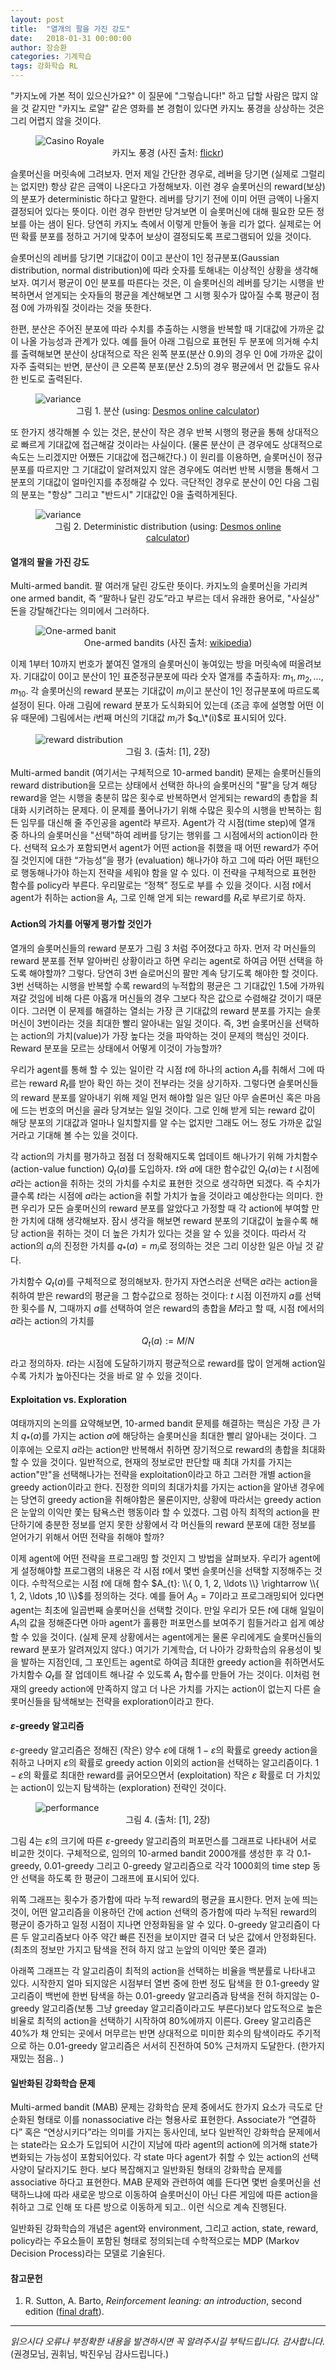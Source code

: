 ```yaml
---
layout: post
title:  "열개의 팔을 가진 강도"
date:   2018-01-31 00:00:00
author: 장승환
categories: 기계학습
tags: 강화학습 RL
---
```


"카지노에 가본 적이 있으신가요?" 이 질문에 "그렇습니다!" 하고 답할 사람은 많지 않을 것 같지만 "카지노 로얄"  같은 영화를 본 경험이 있다면 카지노 풍경을 상상하는 것은 그리 어렵지 않을 것이다. 

<figure>
<img src="/assets/pics/mab/casino.jpg" alt="Casino Royale">
<figcaption><center>카지노 풍경 (사진 출처: <a href="https://www.flickr.com/photos/prayitnophotography/4464000634">flickr</a>)</center>
</figcaption>
</figure>

슬롯머신을 머릿속에 그려보자. 먼저 제일 간단한 경우로, 레버을 당기면 (실제로 그럴리는 없지만) 항상 같은 금액이 나온다고 가정해보자. 이런 경우 슬롯머신의 reward(보상)의 분포가 deterministic 하다고 말한다. 레버를 당기기 전에 이미 어떤 금액이 나올지 결정되어 있다는 뜻이다. 이런 경우 한번만 당겨보면 이 슬롯머신에 대해 필요한 모든 정보를 아는 샘이 된다. 당연히 카지노 측에서 이렇게 만들어 놓을 리가 없다. 실제로는 어떤 확률 분포를 정하고 거기에 맞추어 보상이 결정되도록 프로그램되어 있을 것이다.

슬롯머신의 레버를 당기면  기대값이 0이고 분산이 1인 정규분포(Gaussian distribution, normal distribution)에 따라 숫자를 토해내는 이상적인 상황을 생각해보자. 여기서 평균이 0인 분포를 따른다는 것은, 이 슬롯머신의 레버를 당기는 시행을 반복하면서 얻게되는 숫자들의 평균을 계산해보면 그 시행 횟수가 많아질 수록 평균이 점점 0에 가까워질 것이라는 것을 뜻한다. 

한편, 분산은 주어진 분포에 따라 수치를 추출하는 시행을 반복할 때 기대값에 가까운 값이 나올 가능성과 관계가 있다. 예를 들어 아래 그림으로 표현된 두 분포에 의거해 수치를 출력해보면 분산이 상대적으로 작은 왼쪽 분포(분산 0.9)의 경우 인 0에 가까운 값이 자주 출력되는 반면, 분산이 큰 오른쪽 분포(분산 2.5)의 경우 평균에서 먼 값들도 유사한 빈도로 출력된다.

<figure>
<img src="/assets/pics/mab/var.png" alt="variance">
<figcaption><center>그림 1. 분산 (using: <a href="https://www.desmos.com/calculator/2kmx0enkkz">Desmos online calculator</a>)</center></figcaption>
</figure>

또 한가지 생각해볼 수 있는 것은, 분산이 작은 경우 반복 시행의 평균을 통해 상대적으로 빠르게 기대값에 접근해갈 것이라는 사실이다. (물론 분산이 큰 경우에도 상대적으로 속도는 느리겠지만 어쨌든 기대값에 접근해간다.) 이 원리를 이용하면, 슬롯머신이 정규분포를 따르지만 그 기대값이 알려져있지 않은 경우에도 여러번 반복 시행을 통해서 그 분포의 기대값이 얼마인지를 추정해갈 수 있다. 극단적인 경우로 분산이 0인 다음 그림의 분포는 "항상" 그리고 "반드시" 기대값인 0을 출력하게된다.

<figure>
<img src="/assets/pics/mab/deterministic.jpg" alt="variance">
<figcaption><center>그림 2. Deterministic distribution (using: <a href="https://www.desmos.com/calculator/2kmx0enkkz">Desmos online calculator</a>)</center></figcaption>
</figure>

#### 열개의 팔을 가진 강도

Multi-armed bandit. 팔 여러개 달린 강도란 뜻이다. 카지노의 슬롯머신을 가리켜 one armed bandit, 즉 “팔하나 달린 강도”라고 부르는 데서 유래한 용어로, "사실상" 돈을 강탈해간다는 의미에서 그러하다. 

<figure>
<img src="/assets/pics/mab/one-armed-bandit.jpg" alt="One-armed banit">
<figcaption><center>One-armed bandits (사진 출처: <a href="https://commons.wikimedia.org/wiki/File:One-Armed_Bandits_at_Stockmen%27s_Hotel,_Elko,_Nevada_(83581).jpg">wikipedia</a>)</center></figcaption>
</figure>

이제 1부터 10까지 번호가 붙여진 열개의 슬롯머신이 놓여있는 방을 머릿속에 떠올려보자. 기대값이 0이고 분산이 1인 표준정규분포에 따라 숫자 열개를 추출하자: $m_1, m_2, \ldots, m_{10}$. 각 슬롯머신의 reward 분포는 기대값이 $m_i$이고 분산이 1인 정규분포에 따르도록 설정이 된다. 아래 그림에 reward 분포가 도식화되어 있는데 (조금 후에 설명할 어떤 이유 때문에) 그림에서는 $i$번째 머신의 기대값 $m_i$가 $q_\*(i)$로 표시되어 있다.

<figure>
<img src="/assets/pics/mab/rew-dist.png" alt="reward distribution">
<figcaption><center>그림 3. (출처: [1], 2장)</center></figcaption>
</figure>

Multi-armed bandit (여기서는 구체적으로 10-armed bandit) 문제는 슬롯머신들의 reward distribution을 모르는 상태에서 선택한 하나의 슬롯머신의 "팔"을 당겨 해당 reward을 얻는 시행을 충분히 많은 횟수로 반복하면서 얻게되는 reward의 총합을 최대화 시키려하는 문제다. 이 문제를 풀어나가기 위해 수많은 횟수의 시행을 반복하는 힘든 임무를 대신해 줄 주인공을 agent라 부르자. Agent가 각 시점(time step)에 열개 중 하나의 슬롯머신을 "선택"하여 레버를 당기는 행위를 그 시점에서의  action이라 한다. 선택적 요소가 포함되면서 agent가 어떤 action을 취했을 때 어떤 reward가 주어질 것인지에 대한 “가능성”을 평가 (evaluation) 해나가야 하고 그에 따라 어떤 패턴으로 행동해나가야 하는지 전략을 세워야 함을 알 수 있다. 이 전략을 구체적으로 표현한 함수를 policy라 부른다. 우리말로는 “정책” 정도로 부를 수 있을 것이다. 시점 $t$에서 agent가 취하는 action을 $A_t$, 그로 인해 얻게 되는 reward를 $R_t$로 부르기로 하자. 

#### Action의 가치를 어떻게 평가할 것인가

열개의 슬롯머신들의 reward 분포가 그림 3 처럼 주어졌다고 하자. 먼저 각 머신들의 reward 분포를 전부 알아버린 상황이라고 하면 우리는 agent로 하여금 어떤 선택을 하도록 해야할까? 그렇다. 당연히 3번 슬로머신의 팔만 계속 당기도록 해야한 할 것이다. 3번 선택하는 시행을 반복할 수록 reward의 누적합의 평균은 그 기대값인 1.5에 가까워져갈 것임에 비해 다른 아홉개 머신들의 경우 그보다 작은 값으로 수렴해갈 것이기 때문이다. 그러면 이 문제를 해결하는 열쇠는 가장 큰 기대값의 reward 분포를 가지는 슬롯머신이 3번이라는 것을 최대한 빨리 알아내는 일일 것이다. 즉, 3번 슬롯머신을 선택하는 action의 가치(value)가 가장 높다는 것을 파악하는 것이 문제의 핵심인 것이다. Reward 분포을 모르는 상태에서 어떻게 이것이 가능할까?

우리가 agent를 통해 할 수 있는 일이란 각 시점 $t$에 하나의 action $A_t$를 취해서 그에 따르는 reward $R_t$를 받아 확인 하는 것이 전부라는 것을 상기하자. 그렇다면 슬롯머신들의 reward 분포를 알아내기 위해 제일 먼저 해야할 일은 일단 아무 슬론머신 혹은 마음에 드는 번호의 머신을 골라 당겨보는 일일 것이다. 그로 인해 받게 되는 reward 값이 해당 분포의 기대값과 얼마나 일치할지를 알 수는 없지만 그래도 어느 정도 가까운 값일 거라고 기대해 볼 수는 있을 것이다.

각 action의 가치를 평가하고 점점 더 정확해지도록 업데이트 해나가기 위해 가치함수(action-value function) $Q_t(a)$를 도입하자. $t$와 $a$에 대한 함수값인 $Q_t(a)$는 $t$ 시점에 $a$라는 action을 취하는 것의 가치를 수치로 표현한 것으로 생각하면 되겠다. 즉 수치가 클수록 $t$라는 시점에 $a$라는 action을 취할 가치가 높을 것이라고 예상한다는 의미다. 한편 우리가 모든 슬롯머신의 reward 분포를 알았다고 가정할 때 각 action에 부여할 만한 가치에 대해 생각해보자. 잠시 생각을 해보면 reward 분포의 기대값이 높을수록 해당 action을 취하는 것이 더 높은 가치가 있다는 것을 알 수 있을 것이다. 따라서 각 action의 $a_i$의 진정한 가치를 $q_{* }(a)=m_i$로 정의하는 것은 그리 이상한 일은 아닐 것 같다.

가치함수 $Q_t(a)$를 구체적으로 정의해보자. 한가지 자연스러운 선택은 $a$라는 action을 취하여 받은 reward의 평균을 그 함수값으로 정하는 것이다: $t$ 시점 이전까지 $a$를 선택한 횟수를 $N$, 그때까지 $a$를 선택하여 얻은 reward의 총합을 $M$라고 할 때, 시점 $t$에서의 $a$라는 action의 가치를

$$Q_t(a) := M/N$$

라고 정의하자. $t$라는 시점에 도달하기까지 평균적으로 reward를 많이 얻게해  action일 수록 가치가 높아진다는 것을 바로 알 수 있을 것이다.

#### Exploitation vs. Exploration

여태까지의 논의를 요약해보면, 10-armed bandit 문제를 해결하는 핵심은 가장 큰 가치 $q_{* }(a)$를 가지는 action $a$에 해당하는 슬롯머신을 최대한 빨리 알아내는 것이다. 그 이후에는 오로지 $a$라는 action만 반복해서 취하면 장기적으로 reward의 총합을 최대화할 수 있을 것이다. 일반적으로, 현재의 정보로만 판단할 때 최대 가치를 가지는 action"만"을 선택해나가는 전략을 exploitation이라고 하고 그러한 개별 action을 greedy action이라고 한다. 진정한 의미의 최대가치를 가지는 action을 알아낸 경우에는 당연히 greedy action을 취해야함은 물론이지만, 상황에 따라서는 greedy action은 눈앞의 이익만 쫓는 탐욕스런 행동이라 할 수 있겠다. 그럼 아직 최적의 action을 판단하기에 충분한 정보를 얻지 못한 상황에서 각 머신들의 reward 분포에 대한 정보를 얻어가기 위해서 어떤 전략을 취해야 할까? 

이제 agent에 어떤 전략을 프로그래밍 할 것인지 그 방법을 살펴보자. 우리가 agent에게 설정해야할 프로그램의 내용은 각 시점 $t$에서 몇번 슬롯머신을 선택할 지정해주는 것이다. 수학적으로는 시점 $t$에 대해 함수 $A_{t}: \\{ 0, 1, 2, \ldots \\} \rightarrow \\{ 1, 2, \ldots ,10 \\}$를 정의하는 것다. 예를 들어 $A_0 = 7$이라고 프로그래밍되어 있다면 agent는 최초에 일곱번째 슬롯머신을 선택할 것이다. 만일 우리가 모든 $t$에 대해 일일이 $A_t$의 값을 정해준다면 아마 agent가 훌륭한 퍼포먼스를 보여주기 힘들거라고 쉽게 예상할 수 있을 것이다. (실제 문제 상황에서는 agent에게는 물론 우리에게도 슬롯머신들의 reward 분포가 알려져있지 않다.) 여기가 기계학습, 더 나아가 강화학습의 유용성이 빛을 발하는 지점인데, 그 포인트는 agent로 하여금 최대한 greedy action을 취하면서도 가치함수 $Q_t$를 잘 업데이트 해나갈 수 있도록 $A_t$ 함수를 만들어 가는 것이다. 이처럼 현재의 greedy action에 만족하지 않고 더 나은 가치를 가지는 action이 없는지 다른 슬롯머신들을 탐색해보는 전략을 exploration이라고 한다.

#### $\varepsilon$-greedy 알고리즘

$\varepsilon$-greedy 알고리즘은 정해진 (작은) 양수 $\varepsilon$에 대해 $1-\varepsilon$의 확률로 greedy action을 취하고 나머지 $\varepsilon$의 확률로 greedy action 이외의 action을 선택하는 알고리즘이다. $1-\varepsilon$의 확률로 최대한 reward를 긁어모으면서 (exploitation) 작은 $\varepsilon$ 확률로 더 가치있는 action이 있는지 탐색하는 (exploration) 전략인 것이다.

<figure>
<img src="/assets/pics/mab/performance.png" alt="performance">
<figcaption><center>그림 4. (출처: [1], 2장)</center></figcaption>
</figure>

그림 4는 $\varepsilon$의 크기에 따른 $\varepsilon$-greedy 알고리즘의 퍼포먼스를 그래프로 나타내어 서로 비교한 것이다. 구체적으로, 임의의 10-armed bandit 2000개를 생성한 후 각 $0.1$-greedy, $0.01$-greedy 그리고 $0$-greedy 알고리즘으로 각각 1000회의 time step 동안 선택을 하도록 한 평균이 그래프에 표시되어 있다. 

위쪽 그래프는 횟수가 증가함에 따라 누적 reward의 평균을 표시한다.  먼저 눈에 띄는 것이, 어떤 알고리즘을 이용하던 간에 action 선택의 증가함에 따라 누적된 reward의 평균이 증가하고 일정 시점이 지나면 안정화됨을 알 수 있다. $0$-greedy 알고리즘이 다른 두 알고리즘보다 아주 약간 빠른 진전을 보이지만 결국 더 낮은 값에서 안정화된다. (최초의 정보만 가지고 탐색을 전혀 하지 않고 눈앞의 이익만 쫓은 결과)

아래쪽 그래프는 각 알고리즘이 최적의 action을 선택하는 비율을 백분률로 나타내고 있다. 시작한지 얼마 되지않은 시점부터 열번 중에 한번 정도 탐색을 한 $0.1$-greedy 알고리즘이 백번에 한번 탐색을 하는 $0.01$-greedy 알고리즘과 탐색을 전혀 하지않는 $0$-greedy 알고리즘(보통 그냥 greeday 알고리즘이라고도 부른다)보다 압도적으로 높은 비율로 최적의 action을 선택하기 시작하여 80%에까지 이른다. Greey 알고리즘은 40%가 채 안되는 곳에서 머무르는 반면 상대적으로 미미한 회수의 탐색이라도 주기적으로 하는 $0.01$-greedy 알고리즘은 서서히 진전하여 50% 근처까지 도달한다. (한가지 재밌는 점음.. )


#### 일반화된 강화학습 문제

Multi-armed bandit (MAB) 문제는 강화학습 문제 중에서도 한가지 요소가 극도로 단순화된 형태로 이를 nonassociative 라는 형용사로 표현한다. Associate가 “연결하다” 혹은 “연상시키다”라는 의미를 가지는 동사인데, 보다 일반적인 강화학습 문제에서는 state라는 요소가 도입되어 시간이 지남에 따라 agent의 action에 의거해 state가 변화되는 가능성이 포함되어있다. 각 state 마다 agent가 취할 수 있는 action의 선택사양이 달라지기도 한다. 보다 복잡해지고 일반화된 형태의 강화학습 문제를 associative 하다고 표현한다. MAB 문제와 관련하여 예를 든다면 몇번 슬롯머신을 선택하느냐에 따라 새로운 방으로 이동하여 슬롯머신이 아닌 다른 게임에 따른 action을 취하고 그로 인해 또 다른 방으로 이동하게 되고.. 이런 식으로 계속 진행된다.

일반화된 강화학습의 개념은 agent와 environment, 그리고 action, state, reward, policy라는 주요소들이 포함된 형태로 정의되는데 수학적으로는 MDP (Markov Decision Process)라는 모델로 기술된다. 

#### 참고문헌
1.  R. Sutton, A. Barto, *Reinforcement leaning: an introduction*, second edition ([final draft](http://incompleteideas.net/book/the-book-2nd.html)).

---

*읽으시다 오류나 부정확한 내용을 발견하시면 꼭 알려주시길 부탁드립니다. 감사합니다.*  
(권경모님, 권휘님, 박진우님 감사드립니다.)
